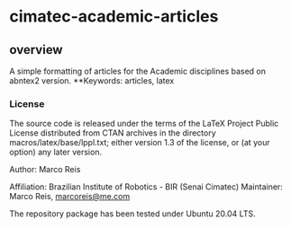 # cimatec-academic-articles

## overview
A simple formatting of articles for the Academic disciplines based on abntex2 version.
**Keywords: articles, latex

### License

The source code is released under the terms of the LaTeX Project Public License distributed from CTAN archives in the directory macros/latex/base/lppl.txt; either version 1.3 of the license, or (at your option) any later version.


Author: Marco Reis

Affiliation: Brazilian Institute of Robotics - BIR (Senai Cimatec)
Maintainer: Marco Reis, marcoreis@me.com

The repository package has been tested under Ubuntu 20.04 LTS.

<!-- ## Bugs & Feature Requests

Please report bugs and request features using the [Issue Tracker](https://github.com/Brazilian-Institute-of-Robotics/laser_scanner_simulation/issues). -->